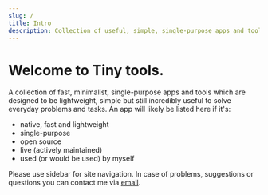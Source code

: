 ```yaml
---
slug: /
title: Intro
description: Collection of useful, simple, single-purpose apps and tools for everyday problems and tasks
---
```


# Welcome to Tiny tools.

A collection of fast, minimalist, single-purpose apps and tools which are designed to be lightweight, simple but still incredibly useful to solve everyday problems and tasks. An app will likely be listed here if it's:
- native, fast and lightweight
- single-purpose
- open source
- live (actively maintained)
- used (or would be used) by myself

Please use sidebar for site navigation. In case of problems, suggestions or questions you can contact me via&nbsp;<a href="mailto:tinytools@sent.com">email</a>.
